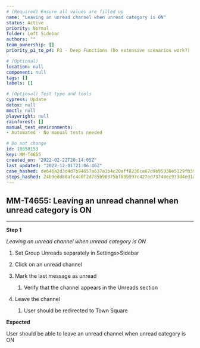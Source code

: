 ```yaml
---
# (Required) Ensure all values are filled up
name: "Leaving an unread channel when unread category is ON"
status: Active
priority: Normal
folder: Left Sidebar
authors: ""
team_ownership: []
priority_p1_to_p4: P3 - Deep Functions (Do extensive scenarios work?)

# (Optional)
location: null
component: null
tags: []
labels: []

# (Optional) Test type and tools
cypress: Update
detox: null
mmctl: null
playwright: null
rainforest: []
manual_test_environments: 
- Automated - No manual tests needed

# Do not change
id: 18650153
key: MM-T4655
created_on: "2022-02-22T20:14:05Z"
last_updated: "2022-12-01T21:06:46Z"
case_hashed: de646a2d3d4d7b94657a637a1b4c20aff8236ca67d9b95930e5129fb39a1e1050f036826012be8df07449a681f6de1ad
steps_hashed: 24b9edd80afc4c0f2d785b90375bf89b997c427ed73740ec973d4ed1ad5c857d45b4f200485b2ff5827e4c20b998c396
---
```


<!-- (Auto-generated) Based on frontmatter's "key" and "name" -->

## MM-T4655: Leaving an unread channel when unread category is ON

---

**Step 1**

_Leaving an unread channel when unread category is ON_

1. Set Group Unreads separately in Settings>Sidebar

2. Click on an unread channel

3. Mark the last message as unread

   1. Verify that the channel appears in the Unreads section

4. Leave the channel

   1. User should be redirected to Town Square

**Expected**

User should be able to leave an unread channel when unread category is ON
